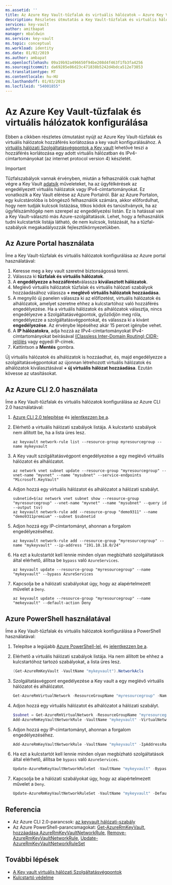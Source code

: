 ```yaml
---
ms.assetid: ''
title: Az Azure Key Vault-tűzfalak és virtuális hálózatok – Azure Key Vault beállítása
description: Részletes útmutatás a Key Vault-tűzfalak és virtuális hálózatok konfigurálása
services: key-vault
author: amitbapat
manager: mbaldwin
ms.service: key-vault
ms.topic: conceptual
ms.workload: identity
ms.date: 01/02/2019
ms.author: ambapat
ms.openlocfilehash: 09a19b92a496650f94be208d4f463f1fb3fa4256
ms.sourcegitcommit: da69285e86d23c471838b5242d4bdca512e73853
ms.translationtype: MT
ms.contentlocale: hu-HU
ms.lasthandoff: 01/03/2019
ms.locfileid: "54001855"
---
```

# <a name="configure-azure-key-vault-firewalls-and-virtual-networks"></a>Az Azure Key Vault-tűzfalak és virtuális hálózatok konfigurálása

Ebben a cikkben részletes útmutatást nyújt az Azure Key Vault-tűzfalak és virtuális hálózatok hozzáférés korlátozása a key vault konfigurálásához. A [virtuális hálózati Szolgáltatásvégpontok a Key vault](key-vault-overview-vnet-service-endpoints.md) lehetővé teszi a hozzáférés korlátozása egy adott virtuális hálózatban és IPv4-címtartományokat (az internet protocol version 4) készletét.

> [!IMPORTANT]
> Tűzfalszabályok vannak érvényben, miután a felhasználók csak hajthat végre a Key Vault [adatsík](../key-vault/key-vault-secure-your-key-vault.md#data-plane-access-control) műveleteket, ha az ügyfélkérések az engedélyezett virtuális hálózatok vagy IPv4-címtartományokat. Ez vonatkozik a Key Vault elérése az Azure Portalról. Bár az Azure Portalon, egy kulcstárolóba is böngésző felhasználók számára, akkor előfordulhat, hogy nem tudják kulcsok listázása, titkos kódok és tanúsítványok, ha az ügyfélszámítógép nem szerepel az engedélyezési listán. Ez is hatással van a Key Vault-választó más Azure-szolgáltatások. Lehet, hogy a felhasználók tudni kulcstartók listája látható, de nem kulcsok, listázását, ha a tűzfal-szabályok megakadályozzák fejlesztőkörnyezetükben.

## <a name="use-the-azure-portal"></a>Az Azure Portal használata

Íme a Key Vault-tűzfalak és virtuális hálózatok konfigurálása az Azure portal használatával:

1. Keresse meg a key vault szeretné biztonságossá tenni.
2. Válassza ki **tűzfalak és virtuális hálózatok**.
3. A **engedélyezze a hozzáférést**válassza **kiválasztott hálózatok**.
4. Meglévő virtuális hálózatok tűzfalak és virtuális hálózati szabályok hozzáadásához válassza **+ meglévő virtuális hálózatok hozzáadása**.
5. A megnyíló új panelen válassza ki az előfizetést, virtuális hálózatok és alhálózatok, amelyet szeretne ehhez a kulcstartóhoz való hozzáférés engedélyezése. Ha a virtuális hálózatok és alhálózatok választja, nincs engedélyezve a Szolgáltatásvégpontok, győződjön meg róla, engedélyezze a szolgáltatásvégpontokat, és válassza ki a kívánt **engedélyezése**. Az érvénybe lépéséhez akár 15 percet igénybe vehet.
6. A **IP hálózatokra**, adja hozzá az IPv4-címtartományokat IPv4-címtartományokat beírásával [(Classless Inter-Domain Routing) CIDR-jelölés](https://tools.ietf.org/html/rfc4632) vagy egyedi IP-címek.
7. Kattintson a **Mentés** gombra.

Új virtuális hálózatok és alhálózatok is hozzáadhat, és, majd engedélyezze a szolgáltatásvégpontokat az újonnan létrehozott virtuális hálózatok és alhálózatok kiválasztásával **+ új virtuális hálózat hozzáadása**. Ezután kövesse az utasításokat.

## <a name="use-the-azure-cli-20"></a>Az Azure CLI 2.0 használata

Íme a Key Vault-tűzfalak és virtuális hálózatok konfigurálása az Azure CLI 2.0 használatával:

1. [Azure CLI 2.0 telepítése](https://docs.microsoft.com/cli/azure/install-azure-cli) és [jelentkezzen be a](https://docs.microsoft.com/cli/azure/authenticate-azure-cli).

2. Elérhető a virtuális hálózati szabályok listája. A kulcstartó szabályok nem állított be, ha a lista üres lesz.
   ```azurecli
   az keyvault network-rule list --resource-group myresourcegroup --name mykeyvault
   ```

3. A Key vault szolgáltatásvégpont engedélyezése a egy meglévő virtuális hálózatot és alhálózatot.
   ```azurecli
   az network vnet subnet update --resource-group "myresourcegroup" --vnet-name "myvnet" --name "mysubnet" --service-endpoints "Microsoft.KeyVault"
   ```

4. Adjon hozzá egy virtuális hálózatot és alhálózatot a hálózati szabályt.
   ```azurecli
   subnetid=$(az network vnet subnet show --resource-group "myresourcegroup" --vnet-name "myvnet" --name "mysubnet" --query id --output tsv)
   az keyvault network-rule add --resource-group "demo9311" --name "demo9311premium" --subnet $subnetid
   ```

5. Adjon hozzá egy IP-címtartományt, ahonnan a forgalom engedélyezéséhez.
   ```azurecli
   az keyvault network-rule add --resource-group "myresourcegroup" --name "mykeyvault" --ip-address "191.10.18.0/24"
   ```

6. Ha ezt a kulcstartót kell lennie minden olyan megbízható szolgáltatások által elérhető, állítsa be `bypass` való `AzureServices`.
   ```azurecli
   az keyvault update --resource-group "myresourcegroup" --name "mykeyvault" --bypass AzureServices
   ```

7. Kapcsolja be a hálózati szabályokat úgy, hogy az alapértelmezett művelet a `Deny`.
   ```azurecli
   az keyvault update --resource-group "myresourcegroup" --name "mekeyvault" --default-action Deny
   ```

## <a name="use-azure-powershell"></a>Azure PowerShell használatával

Íme a Key Vault-tűzfalak és virtuális hálózatok konfigurálása a PowerShell használatával:

1. Telepítse a legújabb [Azure PowerShell-lel](https://docs.microsoft.com/powershell/azure/install-azurerm-ps), és [jelentkezzen be a](https://docs.microsoft.com/powershell/azure/authenticate-azureps).

2. Elérhető a virtuális hálózati szabályok listája. Ha nem állított be ehhez a kulcstartóhoz tartozó szabályokat, a lista üres lesz.
   ```PowerShell
   (Get-AzureRmKeyVault -VaultName "mykeyvault").NetworkAcls
   ```

3. Szolgáltatásvégpont engedélyezése a Key vault a egy meglévő virtuális hálózatot és alhálózatot.
   ```PowerShell
   Get-AzureRmVirtualNetwork -ResourceGroupName "myresourcegroup" -Name "myvnet" | Set-AzureRmVirtualNetworkSubnetConfig -Name "mysubnet" -AddressPrefix "10.1.1.0/24" -ServiceEndpoint "Microsoft.KeyVault" | Set-AzureRmVirtualNetwork
   ```

4. Adjon hozzá egy virtuális hálózatot és alhálózatot a hálózati szabályt.
   ```PowerShell
   $subnet = Get-AzureRmVirtualNetwork -ResourceGroupName "myresourcegroup" -Name "myvnet" | Get-AzureRmVirtualNetworkSubnetConfig -Name "mysubnet"
   Add-AzureRmKeyVaultNetworkRule -VaultName "mykeyvault" -VirtualNetworkResourceId $subnet.Id
   ```

5. Adjon hozzá egy IP-címtartományt, ahonnan a forgalom engedélyezéséhez.
   ```PowerShell
   Add-AzureRmKeyVaultNetworkRule -VaultName "mykeyvault" -IpAddressRange "16.17.18.0/24"
   ```

6. Ha ezt a kulcstartót kell lennie minden olyan megbízható szolgáltatások által elérhető, állítsa be `bypass` való `AzureServices`.
   ```PowerShell
   Update-AzureRmKeyVaultNetworkRuleSet -VaultName "mykeyvault" -Bypass AzureServices
   ```

7. Kapcsolja be a hálózati szabályokat úgy, hogy az alapértelmezett művelet a `Deny`.
   ```PowerShell
   Update-AzureRmKeyVaultNetworkRuleSet -VaultName "mykeyvault" -DefaultAction Deny
   ```

## <a name="references"></a>Referencia

* Az Azure CLI 2.0-parancsok: [az keyvault hálózati-szabály](https://docs.microsoft.com/cli/azure/keyvault/network-rule?view=azure-cli-latest)
* Az Azure PowerShell-parancsmagokat: [Get-AzureRmKeyVault](https://docs.microsoft.com/powershell/module/azurerm.keyvault/get-azurermkeyvault), [hozzáadása AzureRmKeyVaultNetworkRule](https://docs.microsoft.com/powershell/module/AzureRM.KeyVault/Add-AzureRmKeyVaultNetworkRule), [Remove-AzureRmKeyVaultNetworkRule](https://docs.microsoft.com/powershell/module/AzureRM.KeyVault/Remove-AzureRmKeyVaultNetworkRule), [Update-AzureRmKeyVaultNetworkRuleSet](https://docs.microsoft.com/powershell/module/AzureRM.KeyVault/Update-AzureRmKeyVaultNetworkRuleSet)

## <a name="next-steps"></a>További lépések

* [A Key vault virtuális hálózati Szolgáltatásvégpontok](key-vault-overview-vnet-service-endpoints.md)
* [Kulcstartó védelme](key-vault-secure-your-key-vault.md)
